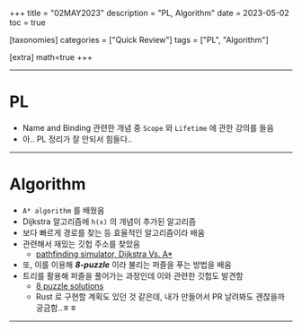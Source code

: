 +++
title = "02MAY2023"
description = "PL, Algorithm"
date = 2023-05-02
toc = true

[taxonomies]
categories = ["Quick Review"]
tags = ["PL", "Algorithm"]

[extra]
math=true
+++

---
# PL
- Name and Binding 관련한 개념 중 `Scope` 와 `Lifetime` 에 관한 강의를 들음
- 아.. PL 정리가 잘 안되서 힘들다..
---
# Algorithm
- `A* algorithm` 를 배웠음
- Dijkstra 알고리즘에 `h(x)` 의 개념이 추가된 알고리즘
- 보다 빠르게 경로를 찾는 등 효율적인 알고리즘이라 배움
- 관련해서 재밌는 깃헙 주소를 찾았음
  - [pathfinding simulator, Dijkstra Vs. A*](https://github.com/UditSinghParihar/Pathfinding_Simulator)
- 또, 이를 이용해 ***8-puzzle*** 이라 불리는 퍼즐을 푸는 방법을 배움
- 트리를 활용해 퍼즐을 풀어가는 과정인데 이와 관련한 깃헙도 발견함
  - [8 puzzle solutions](https://github.com/bengsfort/8-puzzle-solutions)
  - Rust 로 구현할 계획도 있던 것 같은데, 내가 만들어서 PR 날려봐도 괜찮을까 궁금함..ㅎㅎ
---
